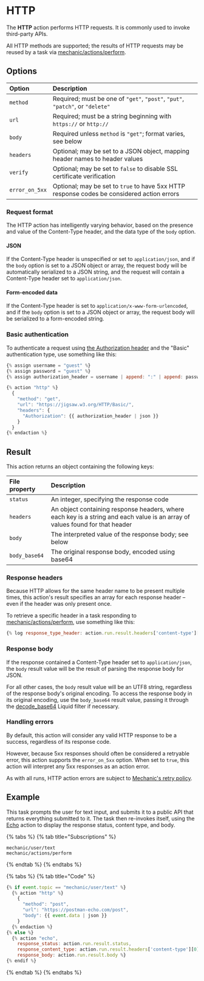 # HTTP

The **HTTP** action performs HTTP requests. It is commonly used to invoke third-party APIs.

All HTTP methods are supported; the results of HTTP requests may be reused by a task via [mechanic/actions/perform](../../techniques/responding-to-action-results.md).

## Options

| Option | Description |
| :--- | :--- |
| `method` | Required; must be one of `"get"`, `"post"`, `"put"`, `"patch"`, or `"delete"` |
| `url` | Required; must be a string beginning with `https://` or `http://` |
| `body` | Required unless `method` is `"get"`; format varies, see below |
| `headers` | Optional; may be set to a JSON object, mapping header names to header values |
| `verify` | Optional; may be set to `false` to disable SSL certificate verification |
| `error_on_5xx` | Optional; may be set to `true` to have 5xx HTTP response codes be considered action errors |

### Request format

The HTTP action has intelligently varying behavior, based on the presence and value of the Content-Type header, and the data type of the `body` option.

#### JSON

If the Content-Type header is unspecified or set to `application/json`, and if the `body` option is set to a JSON object or array, the request body will be automatically serialized to a JSON string, and the request will contain a Content-Type header set to `application/json`.

#### Form-encoded data

If the Content-Type header is set to `application/x-www-form-urlencoded`, and if the `body` option is set to a JSON object or array, the request body will be serialized to a form-encoded string.

### Basic authentication

To authenticate a request using [the Authorization header](https://developer.mozilla.org/en-US/docs/Web/HTTP/Headers/Authorization) and the "Basic" authentication type, use something like this:

```javascript
{% assign username = "guest" %}
{% assign password = "guest" %}
{% assign authorization_header = username | append: ":" | append: password | base64 | prepend: "Basic " %}

{% action "http" %}
  {
    "method": "get",
    "url": "https://jigsaw.w3.org/HTTP/Basic/",
    "headers": {
      "Authorization": {{ authorization_header | json }}
    }
  }
{% endaction %}
```

## Result

This action returns an object containing the following keys:

| File property | Description |
| :--- | :--- |
| `status` | An integer, specifying the response code |
| `headers` | An object containing response headers, where each key is a string and each value is an array of values found for that header |
| `body` | The interpreted value of the response body; see below |
| `body_base64` | The original response body, encoded using base64 |

### Response headers

Because HTTP allows for the same header name to be present multiple times, this action's result specifies an array for each response header – even if the header was only present once.

To retrieve a specific header in a task responding to [mechanic/actions/perform](./), use something like this:

```javascript
{% log response_type_header: action.run.result.headers['content-type'][0] %}
```

### Response body

If the response contained a Content-Type header set to `application/json`, the `body` result value will be the result of parsing the response body for JSON.

For all other cases, the `body` result value will be an UTF8 string, regardless of the response body's original encoding. To access the response body in its original encoding, use the `body_base64` result value, passing it through the [decode\_base64](http.md) Liquid filter if necessary.

### Handling errors

By default, this action will consider any valid HTTP response to be a success, regardless of its response code.

However, because 5xx responses should often be considered a retryable error, this action supports the `error_on_5xx` option. When set to `true`, this action will interpret any 5xx responses as an action error.

As with all runs, HTTP action errors are subject to [Mechanic's retry policy](../runs/retries.md).

## Example

This task prompts the user for text input, and submits it to a public API that returns everything submitted to it. The task then re-invokes itself, using the [Echo](echo.md) action to display the response status, content type, and body.

{% tabs %}
{% tab title="Subscriptions" %}
```text
mechanic/user/text
mechanic/actions/perform
```
{% endtab %}
{% endtabs %}

{% tabs %}
{% tab title="Code" %}
```javascript
{% if event.topic == "mechanic/user/text" %}
  {% action "http" %}
    {
      "method": "post",
      "url": "https://postman-echo.com/post",
      "body": {{ event.data | json }}
    }
  {% endaction %}
{% else %}
  {% action "echo",
    response_status: action.run.result.status,
    response_content_type: action.run.result.headers['content-type'][0],
    response_body: action.run.result.body %}
{% endif %}
```
{% endtab %}
{% endtabs %}


